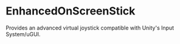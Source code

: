 # EnhancedOnScreenStick
 Provides an advanced virtual joystick compatible with Unity's Input System/uGUI.
